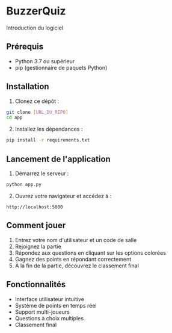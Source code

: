 # BuzzerQuiz

Introduction du logiciel

## Prérequis

- Python 3.7 ou supérieur
- pip (gestionnaire de paquets Python)

## Installation

1. Clonez ce dépôt :
```bash
git clone [URL_DU_REPO]
cd app
```

2. Installez les dépendances :
```bash
pip install -r requirements.txt
```

## Lancement de l'application

1. Démarrez le serveur :
```bash
python app.py
```

2. Ouvrez votre navigateur et accédez à :
```
http://localhost:5000
```

## Comment jouer

1. Entrez votre nom d'utilisateur et un code de salle
2. Rejoignez la partie
3. Répondez aux questions en cliquant sur les options colorées
4. Gagnez des points en répondant correctement
5. À la fin de la partie, découvrez le classement final

## Fonctionnalités

- Interface utilisateur intuitive
- Système de points en temps réel
- Support multi-joueurs
- Questions à choix multiples
- Classement final

